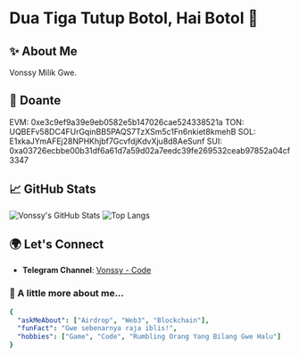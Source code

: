 # Dua Tiga Tutup Botol, Hai Botol 👋

## ✨ About Me
Vonssy Milik Gwe.

## 💸 Doante
EVM: 0xe3c9ef9a39e9eb0582e5b147026cae524338521a
TON: UQBEFv58DC4FUrGqinBB5PAQS7TzXSm5c1Fn6nkiet8kmehB
SOL: E1xkaJYmAFEj28NPHKhjbf7GcvfdjKdvXju8d8AeSunf
SUI: 0xa03726ecbbe00b31df6a61d7a59d02a7eedc39fe269532ceab97852a04cf3347

## 📈 GitHub Stats
![Vonssy's GitHub Stats](https://github-readme-stats.vercel.app/api?username=vonssy&show_icons=true&theme=radical)
![Top Langs](https://github-readme-stats.vercel.app/api/top-langs/?username=vonssy&layout=compact&theme=radical)

## 🌍 Let's Connect
- **Telegram Channel**: [Vonssy - Code](https://t.me/vonssy_code)

### 📌 A little more about me...
```yaml
{
  "askMeAbout": ["Airdrop", "Web3", "Blockchain"],
  "funFact": "Gwe sebenarnya raja iblis!",
  "hobbies": ["Game", "Code", "Rumbling Orang Yang Bilang Gwe Halu"]
}
```